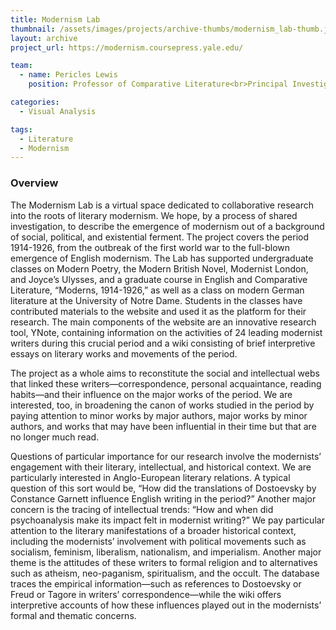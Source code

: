 ```yaml
---
title: Modernism Lab
thumbnail: /assets/images/projects/archive-thumbs/modernism_lab-thumb.jpg
layout: archive
project_url: https://modernism.coursepress.yale.edu/

team:
  - name: Pericles Lewis
    position: Professor of Comparative Literature<br>Principal Investigator

categories:
  - Visual Analysis

tags:
  - Literature
  - Modernism
---
```


### Overview

The Modernism Lab is a virtual space dedicated to collaborative research into the roots of literary modernism. We hope, by a process of shared investigation, to describe the emergence of modernism out of a background of social, political, and existential ferment. The project covers the period 1914-1926, from the outbreak of the first world war to the full-blown emergence of English modernism. The Lab has supported undergraduate classes on Modern Poetry, the Modern British Novel, Modernist London, and Joyce’s Ulysses, and a graduate course in English and Comparative Literature, “Moderns, 1914-1926,” as well as a class on modern German literature at the University of Notre Dame. Students in the classes have contributed materials to the website and used it as the platform for their research. The main components of the website are an innovative research tool, YNote, containing information on the activities of 24 leading modernist writers during this crucial period and a wiki consisting of brief interpretive essays on literary works and movements of the period.

The project as a whole aims to reconstitute the social and intellectual webs that linked these writers—correspondence, personal acquaintance, reading habits—and their influence on the major works of the period. We are interested, too, in broadening the canon of works studied in the period by paying attention to minor works by major authors, major works by minor authors, and works that may have been influential in their time but that are no longer much read.

Questions of particular importance for our research involve the modernists’ engagement with their literary, intellectual, and historical context. We are particularly interested in Anglo-European literary relations. A typical question of this sort would be, “How did the translations of Dostoevsky by Constance Garnett influence English writing in the period?” Another major concern is the tracing of intellectual trends: “How and when did psychoanalysis make its impact felt in modernist writing?” We pay particular attention to the literary manifestations of a broader historical context, including the modernists’ involvement with political movements such as socialism, feminism, liberalism, nationalism, and imperialism. Another major theme is the attitudes of these writers to formal religion and to alternatives such as atheism, neo-paganism, spiritualism, and the occult. The database traces the empirical information—such as references to Dostoevsky or Freud or Tagore in writers’ correspondence—while the wiki offers interpretive accounts of how these influences played out in the modernists’ formal and thematic concerns.